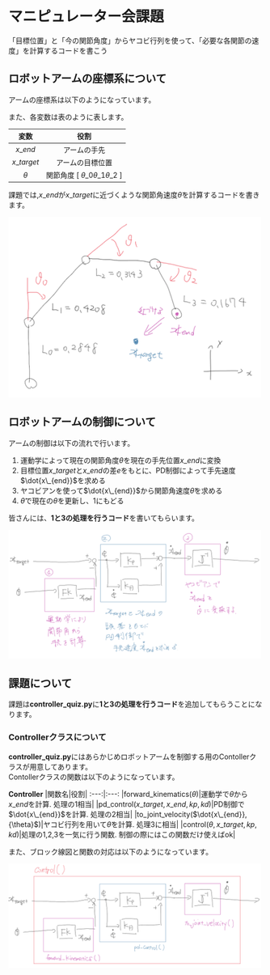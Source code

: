 # マニピュレーター会課題

「目標位置」と「今の関節角度」からヤコビ行列を使って、「必要な各関節の速度」を計算するコードを書こう

## ロボットアームの座標系について

アームの座標系は以下のようになっています。

また、各変数は表のように表します。

|変数|役割|
:---:|:---:
|$x\_{end}$|アームの手先|
|$x\_{target}$|アームの目標位置|
|${\theta}$|関節角度 [ ${\theta}\_{0} {\theta}\_{1} {\theta}\_{2}$ ] |

課題では,$x\_{end}$が$x\_{target}$に近づくような関節角速度$\dot{\theta}$を計算するコードを書きます。

<img src="imgs/arm_constraints.png" width=500>


## ロボットアームの制御について

アームの制御は以下の流れで行います。

1. 運動学によって現在の関節角度${\theta}$を現在の手先位置$x\_{end}$に変換
1. 目標位置$x\_{target}$と$x\_{end}$の差${e}$をもとに、PD制御によって手先速度$\dot{x\_{end}}$を求める
1. ヤコビアンを使って$\dot{x\_{end}}$から関節角速度$\dot{\theta}$を求める
1. $\dot{\theta}$で現在の${\theta}$を更新し、1にもどる

皆さんには、**1と3の処理を行うコード**を書いてもらいます。

<img src="imgs/block_fig1.png" width=500>


## 課題について

課題は**controller\_quiz.py**に**1と3の処理を行うコード**を追加してもらうことになります。


### Controllerクラスについて

**controller\_quiz.py**にはあらかじめロボットアームを制御する用のContollerクラスが用意してあります。  
Contollerクラスの関数は以下のようになっています。

**Controller**
|関数名|役割|
:---:|:---:
|forward\_kinematics(${\theta}$)|運動学で${\theta}$から$x\_{end}$を計算. 処理の1相当|
|pd\_control($x\_{target},x\_{end},kp,kd$)|PD制御で$\dot{x\_{end}}$を計算. 処理の2相当|
|to\_joint\_velocity($\dot{x\_{end}}, {\theta}$)|ヤコビ行列を用いて$\dot{\theta}$を計算. 処理3に相当|
|control(${\theta},x\_{target},kp,kd$)|処理の1,2,3を一気に行う関数. 制御の際にはこの関数だけ使えばok|

また、ブロック線図と関数の対応は以下のようになっています。

<img src="imgs/block_fig.png" width=500>
